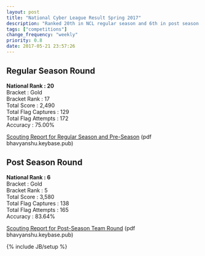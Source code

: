 ```yaml
---
layout: post
title: "National Cyber League Result Spring 2017"
description: "Ranked 20th in NCL regular season and 6th in post season. Check out my scouting reports."
tags: ["competitions"]
change_frequency: "weekly"
priority: 0.8
date: 2017-05-21 23:57:26
---
```


## Regular Season Round

**National Rank : 20**  
Bracket : Gold  
Bracket Rank : 17  
Total Score : 2,490  
Total Flag Captures : 129  
Total Flag Attempts : 172  
Accuracy : 75.00%  

[Scouting Report for Regular Season and Pre-Season](https://keybase.pub/bhavyanshu/files/Bhavyanshu%20Parasher%20-%20Scouting%20Report.pdf) (pdf bhavyanshu.keybase.pub)


## Post Season Round

**National Rank : 6**  
Bracket : Gold  
Bracket Rank : 5  
Total Score : 3,580  
Total Flag Captures : 138  
Total Flag Attempts : 165  
Accuracy : 83.64%  

[Scouting Report for Post-Season Team Round](https://keybase.pub/bhavyanshu/files/XSS(Cross%20Site%20Security)%20-%20Scouting%20Report.pdf) (pdf bhavyanshu.keybase.pub)

{% include JB/setup %}

